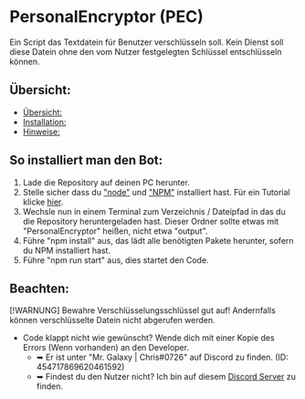 # PersonalEncryptor (PEC)
 Ein Script das Textdatein für Benutzer verschlüsseln soll. Kein Dienst soll diese Datein ohne den vom Nutzer festgelegten Schlüssel entschlüsseln können.

## Übersicht:

- [Übersicht:](#übersicht)
- [Installation:](#so-installiert-man-den-bot)
- [Hinweise:](#beachten)


## So installiert man den Bot:

1. Lade die Repository auf deinen PC herunter.
2. Stelle sicher dass du ["node"](https://nodejs.org/en) und ["NPM"](https://www.npmjs.com) installiert hast. Für ein Tutorial klicke [hier](https://phoenixnap.com/kb/install-node-js-npm-on-windows).
3. Wechsle nun in einem Terminal zum Verzeichnis / Dateipfad in das du die Repository heruntergeladen hast. Dieser Ordner sollte etwas mit "PersonalEncryptor" heißen, nicht etwa "output".
4. Führe "npm install" aus, das lädt alle benötigten Pakete herunter, sofern du NPM installiert hast.
5. Führe "npm run start" aus, dies startet den Code.

## Beachten:
[!WARNUNG]
    Bewahre Verschlüsselungsschlüssel gut auf! Andernfalls können verschlüsselte Datein nicht abgerufen werden.
- Code klappt nicht wie gewünscht? Wende dich mit einer Kopie des Errors (Wenn vorhanden) an den Developer.
    *    ➥ Er ist unter "Mr. Galaxy | Chris#0726" auf Discord zu finden. (ID: 454717869620461592)
    *    ➥ Findest du den Nutzer nicht? Ich bin auf diesem [Discord Server](https://discord.gg/EmScKUnaPe) zu finden.   
